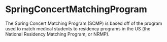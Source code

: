 # SpringConcertMatchingProgram
The Spring Concert Matching Program (SCMP) is based off of the program used to match medical students to residency programs in the US (the National Residency Matching Program, or NRMP).
